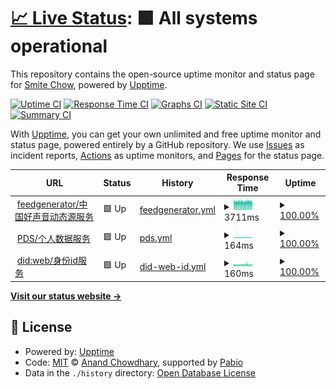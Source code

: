 # [📈 Live Status](https://status.hukoubook.com): <!--live status--> **🟩 All systems operational**

This repository contains the open-source uptime monitor and status page for [Smite Chow](https://www.smitechow.com), powered by [Upptime](https://github.com/upptime/upptime).

[![Uptime CI](https://github.com/lovemyliwu/uptime/workflows/Uptime%20CI/badge.svg)](https://github.com/lovemyliwu/uptime/actions?query=workflow%3A%22Uptime+CI%22)
[![Response Time CI](https://github.com/lovemyliwu/uptime/workflows/Response%20Time%20CI/badge.svg)](https://github.com/lovemyliwu/uptime/actions?query=workflow%3A%22Response+Time+CI%22)
[![Graphs CI](https://github.com/lovemyliwu/uptime/workflows/Graphs%20CI/badge.svg)](https://github.com/lovemyliwu/uptime/actions?query=workflow%3A%22Graphs+CI%22)
[![Static Site CI](https://github.com/lovemyliwu/uptime/workflows/Static%20Site%20CI/badge.svg)](https://github.com/lovemyliwu/uptime/actions?query=workflow%3A%22Static+Site+CI%22)
[![Summary CI](https://github.com/lovemyliwu/uptime/workflows/Summary%20CI/badge.svg)](https://github.com/lovemyliwu/uptime/actions?query=workflow%3A%22Summary+CI%22)

With [Upptime](https://upptime.js.org), you can get your own unlimited and free uptime monitor and status page, powered entirely by a GitHub repository. We use [Issues](https://github.com/lovemyliwu/uptime/issues) as incident reports, [Actions](https://github.com/lovemyliwu/uptime/actions) as uptime monitors, and [Pages](https://status.hukoubook.com) for the status page.

<!--start: status pages-->
<!-- This summary is generated by Upptime (https://github.com/upptime/upptime) -->
<!-- Do not edit this manually, your changes will be overwritten -->
<!-- prettier-ignore -->
| URL | Status | History | Response Time | Uptime |
| --- | ------ | ------- | ------------- | ------ |
| <img alt="" src="https://icons.duckduckgo.com/ip3/feedg.hukoubook.com.ico" height="13"> [feedgenerator/中国好声音动态源服务](https://feedg.hukoubook.com/.well-known/did.json) | 🟩 Up | [feedgenerator.yml](https://github.com/lovemyliwu/uptime/commits/HEAD/history/feedgenerator.yml) | <details><summary><img alt="Response time graph" src="./graphs/feedgenerator/response-time-week.png" height="20"> 3711ms</summary><br><a href="https://status.hukoubook.com/history/feedgenerator"><img alt="Response time 3711" src="https://img.shields.io/endpoint?url=https%3A%2F%2Fraw.githubusercontent.com%2Flovemyliwu%2Fuptime%2FHEAD%2Fapi%2Ffeedgenerator%2Fresponse-time.json"></a><br><a href="https://status.hukoubook.com/history/feedgenerator"><img alt="24-hour response time 3711" src="https://img.shields.io/endpoint?url=https%3A%2F%2Fraw.githubusercontent.com%2Flovemyliwu%2Fuptime%2FHEAD%2Fapi%2Ffeedgenerator%2Fresponse-time-day.json"></a><br><a href="https://status.hukoubook.com/history/feedgenerator"><img alt="7-day response time 3711" src="https://img.shields.io/endpoint?url=https%3A%2F%2Fraw.githubusercontent.com%2Flovemyliwu%2Fuptime%2FHEAD%2Fapi%2Ffeedgenerator%2Fresponse-time-week.json"></a><br><a href="https://status.hukoubook.com/history/feedgenerator"><img alt="30-day response time 3711" src="https://img.shields.io/endpoint?url=https%3A%2F%2Fraw.githubusercontent.com%2Flovemyliwu%2Fuptime%2FHEAD%2Fapi%2Ffeedgenerator%2Fresponse-time-month.json"></a><br><a href="https://status.hukoubook.com/history/feedgenerator"><img alt="1-year response time 3711" src="https://img.shields.io/endpoint?url=https%3A%2F%2Fraw.githubusercontent.com%2Flovemyliwu%2Fuptime%2FHEAD%2Fapi%2Ffeedgenerator%2Fresponse-time-year.json"></a></details> | <details><summary><a href="https://status.hukoubook.com/history/feedgenerator">100.00%</a></summary><a href="https://status.hukoubook.com/history/feedgenerator"><img alt="All-time uptime 100.00%" src="https://img.shields.io/endpoint?url=https%3A%2F%2Fraw.githubusercontent.com%2Flovemyliwu%2Fuptime%2FHEAD%2Fapi%2Ffeedgenerator%2Fuptime.json"></a><br><a href="https://status.hukoubook.com/history/feedgenerator"><img alt="24-hour uptime 100.00%" src="https://img.shields.io/endpoint?url=https%3A%2F%2Fraw.githubusercontent.com%2Flovemyliwu%2Fuptime%2FHEAD%2Fapi%2Ffeedgenerator%2Fuptime-day.json"></a><br><a href="https://status.hukoubook.com/history/feedgenerator"><img alt="7-day uptime 100.00%" src="https://img.shields.io/endpoint?url=https%3A%2F%2Fraw.githubusercontent.com%2Flovemyliwu%2Fuptime%2FHEAD%2Fapi%2Ffeedgenerator%2Fuptime-week.json"></a><br><a href="https://status.hukoubook.com/history/feedgenerator"><img alt="30-day uptime 100.00%" src="https://img.shields.io/endpoint?url=https%3A%2F%2Fraw.githubusercontent.com%2Flovemyliwu%2Fuptime%2FHEAD%2Fapi%2Ffeedgenerator%2Fuptime-month.json"></a><br><a href="https://status.hukoubook.com/history/feedgenerator"><img alt="1-year uptime 100.00%" src="https://img.shields.io/endpoint?url=https%3A%2F%2Fraw.githubusercontent.com%2Flovemyliwu%2Fuptime%2FHEAD%2Fapi%2Ffeedgenerator%2Fuptime-year.json"></a></details>
| <img alt="" src="https://icons.duckduckgo.com/ip3/network.hukoubook.com.ico" height="13"> [PDS/个人数据服务](https://network.hukoubook.com/xrpc/_health) | 🟩 Up | [pds.yml](https://github.com/lovemyliwu/uptime/commits/HEAD/history/pds.yml) | <details><summary><img alt="Response time graph" src="./graphs/pds/response-time-week.png" height="20"> 164ms</summary><br><a href="https://status.hukoubook.com/history/pds"><img alt="Response time 164" src="https://img.shields.io/endpoint?url=https%3A%2F%2Fraw.githubusercontent.com%2Flovemyliwu%2Fuptime%2FHEAD%2Fapi%2Fpds%2Fresponse-time.json"></a><br><a href="https://status.hukoubook.com/history/pds"><img alt="24-hour response time 164" src="https://img.shields.io/endpoint?url=https%3A%2F%2Fraw.githubusercontent.com%2Flovemyliwu%2Fuptime%2FHEAD%2Fapi%2Fpds%2Fresponse-time-day.json"></a><br><a href="https://status.hukoubook.com/history/pds"><img alt="7-day response time 164" src="https://img.shields.io/endpoint?url=https%3A%2F%2Fraw.githubusercontent.com%2Flovemyliwu%2Fuptime%2FHEAD%2Fapi%2Fpds%2Fresponse-time-week.json"></a><br><a href="https://status.hukoubook.com/history/pds"><img alt="30-day response time 164" src="https://img.shields.io/endpoint?url=https%3A%2F%2Fraw.githubusercontent.com%2Flovemyliwu%2Fuptime%2FHEAD%2Fapi%2Fpds%2Fresponse-time-month.json"></a><br><a href="https://status.hukoubook.com/history/pds"><img alt="1-year response time 164" src="https://img.shields.io/endpoint?url=https%3A%2F%2Fraw.githubusercontent.com%2Flovemyliwu%2Fuptime%2FHEAD%2Fapi%2Fpds%2Fresponse-time-year.json"></a></details> | <details><summary><a href="https://status.hukoubook.com/history/pds">100.00%</a></summary><a href="https://status.hukoubook.com/history/pds"><img alt="All-time uptime 100.00%" src="https://img.shields.io/endpoint?url=https%3A%2F%2Fraw.githubusercontent.com%2Flovemyliwu%2Fuptime%2FHEAD%2Fapi%2Fpds%2Fuptime.json"></a><br><a href="https://status.hukoubook.com/history/pds"><img alt="24-hour uptime 100.00%" src="https://img.shields.io/endpoint?url=https%3A%2F%2Fraw.githubusercontent.com%2Flovemyliwu%2Fuptime%2FHEAD%2Fapi%2Fpds%2Fuptime-day.json"></a><br><a href="https://status.hukoubook.com/history/pds"><img alt="7-day uptime 100.00%" src="https://img.shields.io/endpoint?url=https%3A%2F%2Fraw.githubusercontent.com%2Flovemyliwu%2Fuptime%2FHEAD%2Fapi%2Fpds%2Fuptime-week.json"></a><br><a href="https://status.hukoubook.com/history/pds"><img alt="30-day uptime 100.00%" src="https://img.shields.io/endpoint?url=https%3A%2F%2Fraw.githubusercontent.com%2Flovemyliwu%2Fuptime%2FHEAD%2Fapi%2Fpds%2Fuptime-month.json"></a><br><a href="https://status.hukoubook.com/history/pds"><img alt="1-year uptime 100.00%" src="https://img.shields.io/endpoint?url=https%3A%2F%2Fraw.githubusercontent.com%2Flovemyliwu%2Fuptime%2FHEAD%2Fapi%2Fpds%2Fuptime-year.json"></a></details>
| <img alt="" src="https://icons.duckduckgo.com/ip3/smite.hukoubook.com.ico" height="13"> [did:web/身份id服务](https://smite.hukoubook.com/.well-known/did.json) | 🟩 Up | [did-web-id.yml](https://github.com/lovemyliwu/uptime/commits/HEAD/history/did-web-id.yml) | <details><summary><img alt="Response time graph" src="./graphs/did-web-id/response-time-week.png" height="20"> 160ms</summary><br><a href="https://status.hukoubook.com/history/did-web-id"><img alt="Response time 160" src="https://img.shields.io/endpoint?url=https%3A%2F%2Fraw.githubusercontent.com%2Flovemyliwu%2Fuptime%2FHEAD%2Fapi%2Fdid-web-id%2Fresponse-time.json"></a><br><a href="https://status.hukoubook.com/history/did-web-id"><img alt="24-hour response time 160" src="https://img.shields.io/endpoint?url=https%3A%2F%2Fraw.githubusercontent.com%2Flovemyliwu%2Fuptime%2FHEAD%2Fapi%2Fdid-web-id%2Fresponse-time-day.json"></a><br><a href="https://status.hukoubook.com/history/did-web-id"><img alt="7-day response time 160" src="https://img.shields.io/endpoint?url=https%3A%2F%2Fraw.githubusercontent.com%2Flovemyliwu%2Fuptime%2FHEAD%2Fapi%2Fdid-web-id%2Fresponse-time-week.json"></a><br><a href="https://status.hukoubook.com/history/did-web-id"><img alt="30-day response time 160" src="https://img.shields.io/endpoint?url=https%3A%2F%2Fraw.githubusercontent.com%2Flovemyliwu%2Fuptime%2FHEAD%2Fapi%2Fdid-web-id%2Fresponse-time-month.json"></a><br><a href="https://status.hukoubook.com/history/did-web-id"><img alt="1-year response time 160" src="https://img.shields.io/endpoint?url=https%3A%2F%2Fraw.githubusercontent.com%2Flovemyliwu%2Fuptime%2FHEAD%2Fapi%2Fdid-web-id%2Fresponse-time-year.json"></a></details> | <details><summary><a href="https://status.hukoubook.com/history/did-web-id">100.00%</a></summary><a href="https://status.hukoubook.com/history/did-web-id"><img alt="All-time uptime 100.00%" src="https://img.shields.io/endpoint?url=https%3A%2F%2Fraw.githubusercontent.com%2Flovemyliwu%2Fuptime%2FHEAD%2Fapi%2Fdid-web-id%2Fuptime.json"></a><br><a href="https://status.hukoubook.com/history/did-web-id"><img alt="24-hour uptime 100.00%" src="https://img.shields.io/endpoint?url=https%3A%2F%2Fraw.githubusercontent.com%2Flovemyliwu%2Fuptime%2FHEAD%2Fapi%2Fdid-web-id%2Fuptime-day.json"></a><br><a href="https://status.hukoubook.com/history/did-web-id"><img alt="7-day uptime 100.00%" src="https://img.shields.io/endpoint?url=https%3A%2F%2Fraw.githubusercontent.com%2Flovemyliwu%2Fuptime%2FHEAD%2Fapi%2Fdid-web-id%2Fuptime-week.json"></a><br><a href="https://status.hukoubook.com/history/did-web-id"><img alt="30-day uptime 100.00%" src="https://img.shields.io/endpoint?url=https%3A%2F%2Fraw.githubusercontent.com%2Flovemyliwu%2Fuptime%2FHEAD%2Fapi%2Fdid-web-id%2Fuptime-month.json"></a><br><a href="https://status.hukoubook.com/history/did-web-id"><img alt="1-year uptime 100.00%" src="https://img.shields.io/endpoint?url=https%3A%2F%2Fraw.githubusercontent.com%2Flovemyliwu%2Fuptime%2FHEAD%2Fapi%2Fdid-web-id%2Fuptime-year.json"></a></details>

<!--end: status pages-->

[**Visit our status website →**](https://status.hukoubook.com)

## 📄 License

- Powered by: [Upptime](https://github.com/upptime/upptime)
- Code: [MIT](./LICENSE) © [Anand Chowdhary](https://anandchowdhary.com), supported by [Pabio](https://pabio.com)
- Data in the `./history` directory: [Open Database License](https://opendatacommons.org/licenses/odbl/1-0/)
